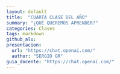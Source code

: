 ```yaml
---
layout: default
title:  "CUARTA CLASE DEL AÑO"
summary: "¿QUÉ QUEREMOS APRENDER?"
categories: Clases
tags: markdown 
github_alu: 
presentacion: 
  url: "https://chat.openai.com/"
  author: "SERGIO GR"
guia_docente: "https://chat.openai.com/"
---
```

